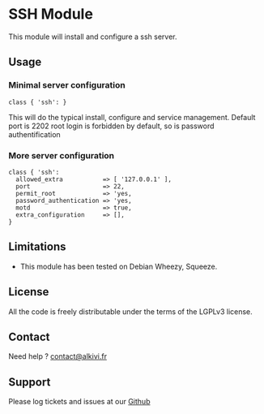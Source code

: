 # SSH Module

This module will install and configure a ssh server.

## Usage

### Minimal server configuration

```puppet
class { 'ssh': }
```
This will do the typical install, configure and service management.
Default port is 2202
root login is forbidden by default, so is password authentification


### More server configuration

```puppet
class { 'ssh':
  allowed_extra           => [ '127.0.0.1' ],
  port                    => 22,
  permit_root             => 'yes,
  password_authentication => 'yes,
  motd                    => true,
  extra_configuration     => [],
}
```

## Limitations

* This module has been tested on Debian Wheezy, Squeeze.

## License

All the code is freely distributable under the terms of the LGPLv3 license.

## Contact

Need help ? contact@alkivi.fr

## Support

Please log tickets and issues at our [Github](https://github.com/alkivi-sas/)
